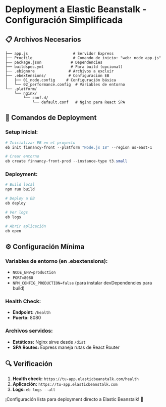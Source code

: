 # Deployment a Elastic Beanstalk - Configuración Simplificada

## 📋 Archivos Necesarios

```
├── app.js                    # Servidor Express 
├── Procfile                  # Comando de inicio: "web: node app.js"
├── package.json             # Dependencies
├── buildspec.yml            # Para build (opcional)
├── .ebignore               # Archivos a excluir
├── .ebextensions/          # Configuración EB
│   ├── 01_node.config     # Configuración básica
│   └── 02_performance.config  # Variables de entorno
└── .platform/
    └── nginx/
        └── conf.d/
            └── default.conf   # Nginx para React SPA
```

## 🚀 Comandos de Deployment

### **Setup inicial:**
```powershell
# Inicializar EB en el proyecto
eb init finnancy-front --platform "Node.js 18" --region us-east-1

# Crear entorno
eb create finnancy-front-prod --instance-type t3.small
```

### **Deployment:**
```powershell
# Build local
npm run build

# Deploy a EB
eb deploy

# Ver logs
eb logs

# Abrir aplicación
eb open
```

## ⚙️ Configuración Mínima

### **Variables de entorno (en .ebextensions):**
- `NODE_ENV=production`
- `PORT=8080` 
- `NPM_CONFIG_PRODUCTION=false` (para instalar devDependencies para build)

### **Health Check:**
- **Endpoint:** `/health`
- **Puerto:** 8080

### **Archivos servidos:**
- **Estáticos:** Nginx sirve desde `/dist`
- **SPA Routes:** Express maneja rutas de React Router

## 🔍 Verificación

1. **Health check:** `https://tu-app.elasticbeanstalk.com/health`
2. **Aplicación:** `https://tu-app.elasticbeanstalk.com`
3. **Logs:** `eb logs --all`

¡Configuración lista para deployment directo a Elastic Beanstalk! 🎉
